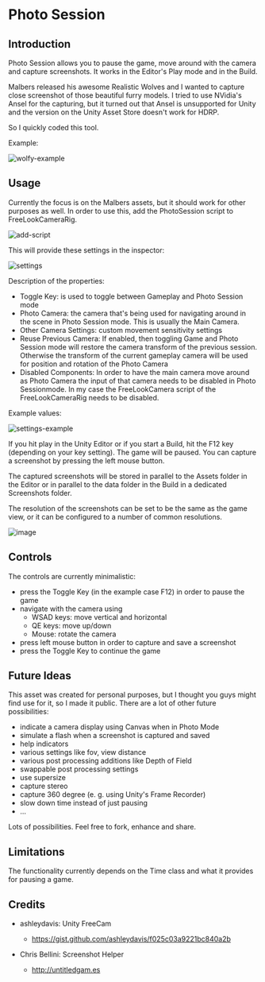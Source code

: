 # Photo Session

## Introduction

Photo Session allows you to pause the game, move around with the camera and capture screenshots. It works in the Editor's Play mode and in the Build.

Malbers released his awesome Realistic Wolves and I wanted to capture close screenshot of those beautiful furry models. 
I tried to use NVidia's Ansel for the capturing, but it turned out that Ansel is unsupported for Unity and the version on the Unity Asset Store doesn't work for HDRP.

So I quickly coded this tool.

Example:

![wolfy-example](https://user-images.githubusercontent.com/10963432/111339454-0ef3fa80-8678-11eb-844a-58e38db3081f.jpg)

## Usage

Currently the focus is on the Malbers assets, but it should work for other purposes as well. In order to use this, add the PhotoSession script to FreeLookCameraRig.

![add-script](https://user-images.githubusercontent.com/10963432/111336115-3b5a4780-8675-11eb-8e0c-73d5064d3b62.png)

This will provide these settings in the inspector:

![settings](https://user-images.githubusercontent.com/10963432/111337110-1914f980-8676-11eb-9066-f731aac5434b.png)

Description of the properties:

* Toggle Key: is used to toggle between Gameplay and Photo Session mode
* Photo Camera: the camera that's being used for navigating around in the scene in Photo Session mode. This is usually the Main Camera.
* Other Camera Settings: custom movement sensitivity settings
* Reuse Previous Camera: If enabled, then toggling Game and Photo Session mode will restore the camera transform of the previous session. Otherwise the transform of the current gameplay camera will be used for position and rotation of the Photo Camera 
* Disabled Components: In order to have the main camera move around as Photo Camera the input of that camera needs to be disabled in Photo Sessionmode. In my case the FreeLookCamera script of the FreeLookCameraRig needs to be disabled.

Example values:

![settings-example](https://user-images.githubusercontent.com/10963432/111337134-1f0ada80-8676-11eb-919b-84cdd08ed0c7.png)

If you hit play in the Unity Editor or if you start a Build, hit the F12 key (depending on your key setting). The game will be paused. You can capture a screenshot by pressing the left mouse button.

The captured screenshots will be stored in parallel to the Assets folder in the Editor or in parallel to the data folder in the Build in a dedicated Screenshots folder.

The resolution of the screenshots can be set to be the same as the game view, or it can be configured to a number of common resolutions.

![image](https://user-images.githubusercontent.com/250240/139522891-f07a3a16-e302-49a0-b28f-c7e21abbf5ef.png)


## Controls

The controls are currently minimalistic:

* press the Toggle Key (in the example case F12) in order to pause the game
* navigate with the camera using 
  + WSAD keys: move vertical and horizontal
  + QE keys: move up/down
  + Mouse: rotate the camera
* press left mouse button in order to capture and save a screenshot
* press the Toggle Key to continue the game

## Future Ideas

This asset was created for personal purposes, but I thought you guys might find use for it, so I made it public. There are a lot of other future possibilities:

* indicate a camera display using Canvas when in Photo Mode
* simulate a flash when a screenshot is captured and saved
* help indicators
* various settings like fov, view distance
* various post processing additions like Depth of Field
* swappable post processing settings
* use supersize
* capture stereo
* capture 360 degree (e. g. using Unity's Frame Recorder)
* slow down time instead of just pausing
* ...

Lots of possibilities. Feel free to fork, enhance and share.

## Limitations

The functionality currently depends on the Time class and what it provides for pausing a game.

## Credits

* ashleydavis: Unity FreeCam
  - https://gist.github.com/ashleydavis/f025c03a9221bc840a2b

* Chris Bellini: Screenshot Helper
  - http://untitledgam.es




